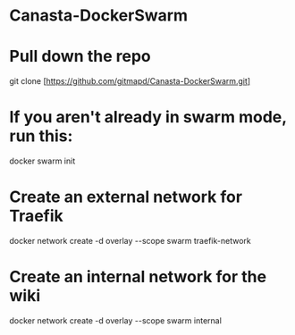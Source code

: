 # Canasta-DockerSwarm

# Pull down the repo
git clone [https://github.com/gitmapd/Canasta-DockerSwarm.git]
# If you aren't already in swarm mode, run this:
docker swarm init
# Create an external network for Traefik
docker network create -d overlay --scope swarm traefik-network
# Create an internal network for the wiki
docker network create -d overlay --scope swarm internal
